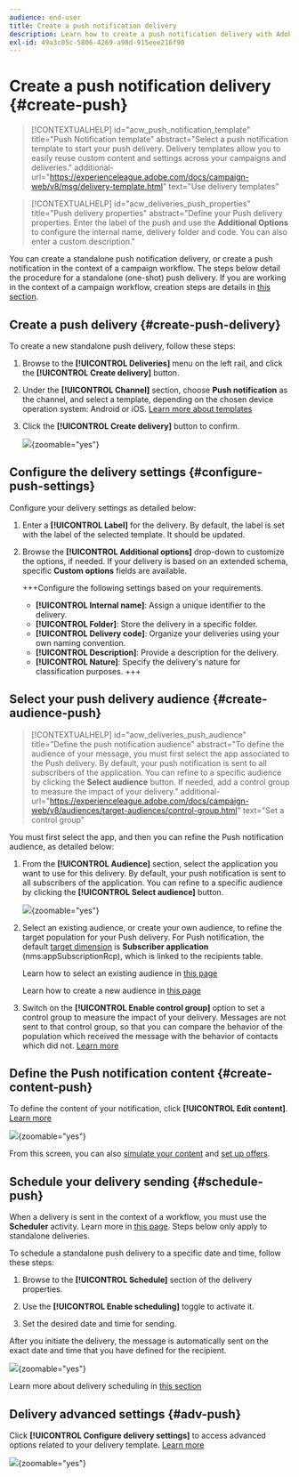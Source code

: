 ```yaml
---
audience: end-user
title: Create a push notification delivery
description: Learn how to create a push notification delivery with Adobe Campaign Web
exl-id: 49a3c05c-5806-4269-a98d-915eee216f90
---
```

# Create a push notification delivery {#create-push}

>[!CONTEXTUALHELP]
>id="acw_push_notification_template"
>title="Push Notification template"
>abstract="Select a push notification template to start your push delivery. Delivery templates allow you to easily reuse custom content and settings across your campaigns and deliveries."
>additional-url="https://experienceleague.adobe.com/docs/campaign-web/v8/msg/delivery-template.html" text="Use delivery templates"


>[!CONTEXTUALHELP]
>id="acw_deliveries_push_properties"
>title="Push delivery properties"
>abstract="Define your Push delivery properties. Enter the label of the push and use the **Additional Options** to configure the internal name, delivery folder and code. You can also enter a custom description."

You can create a standalone push notification delivery, or create a push notification in the context of a campaign workflow. The steps below detail the procedure for a standalone (one-shot) push delivery. If you are working in the context of a campaign workflow, creation steps are details in [this section](../workflows/activities/channels.md#create-a-delivery-in-a-campaign-workflow).

## Create a push delivery {#create-push-delivery}

To create a new standalone push delivery, follow these steps:

1. Browse to the **[!UICONTROL Deliveries]** menu on the left rail, and click the  **[!UICONTROL Create delivery]** button.

1. Under the **[!UICONTROL Channel]** section, choose **Push notification** as the channel, and select a template, depending on the chosen device operation system: Android or iOS. [Learn more about templates](../msg/delivery-template.md)

1. Click the **[!UICONTROL Create delivery]** button to confirm.

    ![](assets/push_create_1.png){zoomable="yes"}

## Configure the delivery settings {#configure-push-settings}

Configure your delivery settings as detailed below:

1. Enter a **[!UICONTROL Label]** for the delivery. By default, the label is set with the label of the selected template. It should be updated.

1. Browse the **[!UICONTROL Additional options]** drop-down to customize the options, if needed. If your delivery is based on an extended schema, specific **Custom options** fields are available.

    +++Configure the following settings based on your requirements.
    * **[!UICONTROL Internal name]**: Assign a unique identifier to the delivery.
    * **[!UICONTROL Folder]**: Store the delivery in a specific folder.
    * **[!UICONTROL Delivery code]**: Organize your deliveries using your own naming convention.
    * **[!UICONTROL Description]**: Provide a description for the delivery.
    * **[!UICONTROL Nature]**: Specify the delivery's nature for classification purposes.
    +++


## Select your push delivery audience {#create-audience-push}

>[!CONTEXTUALHELP]
>id="acw_deliveries_push_audience"
>title="Define the push notification audience"
>abstract="To define the audience of your message, you must first select the app associated to the Push delivery. By default, your push notification is sent to all subscribers of the application. You can refine to a specific audience by clicking the **Select audience** button. If needed, add a control group to measure the impact of your delivery."
>additional-url="https://experienceleague.adobe.com/docs/campaign-web/v8/audiences/target-audiences/control-group.html" text="Set a control group"


You must first select the app, and then you can refine the Push notification audience, as detailed below:

1. From the **[!UICONTROL Audience]** section, select the application you want to use for this delivery. By default, your push notification is sent to all subscribers of the application. You can refine to a specific audience by clicking the **[!UICONTROL Select audience]** button.

    ![](assets/push_create_2.png){zoomable="yes"}

1. Select an existing audience, or create your own audience, to refine the target population for your Push delivery. For Push notification, the default [target dimension](../audience/about-recipients.md#targeting-dimensions) is **Subscriber application** (nms:appSubscriptionRcp), which is linked to the recipients table. 

    Learn how to select an existing audience in [this page](../audience/add-audience.md)

    Learn how to create a new audience in [this page](../audience/one-time-audience.md)

1. Switch on the **[!UICONTROL Enable control group]** option to set a control group to measure the impact of your delivery. Messages are not sent to that control group, so that you can compare the behavior of the population which received the message with the behavior of contacts which did not. [Learn more](../audience/control-group.md)

## Define the Push notification content {#create-content-push}

To define the content of your notification, click **[!UICONTROL Edit content]**. [Learn more](content-push.md)

![](assets/push_create_5.png){zoomable="yes"}

From this screen, you can also [simulate your content](../preview-test/preview-test.md) and [set up offers](../msg/offers.md).

## Schedule your delivery sending {#schedule-push}

When a delivery is sent in the context of a workflow, you must use the **Scheduler** activity. Learn more in [this page](../workflows/activities/scheduler.md). Steps below only apply to standalone deliveries.

To schedule a standalone push delivery to a specific date and time, follow these steps:

1. Browse to the **[!UICONTROL Schedule]** section of the delivery properties.

1. Use the **[!UICONTROL Enable scheduling]** toggle to activate it.

1. Set the desired date and time for sending.

After you initiate the delivery, the message is automatically sent on the exact date and time that you have defined for the recipient. 

![](assets/push_create_3.png){zoomable="yes"}

Learn more about delivery scheduling in [this section](../msg/gs-messages.md#gs-schedule)

## Delivery advanced settings {#adv-push}

Click **[!UICONTROL Configure delivery settings]** to access advanced options related to your delivery template. [Learn more](../advanced-settings/delivery-settings.md)

![](assets/push_create_4.png){zoomable="yes"}
